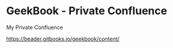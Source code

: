 GeekBook - Private Confluence
=======

My Private Confluence

https://beader.gitbooks.io/geekbook/content/